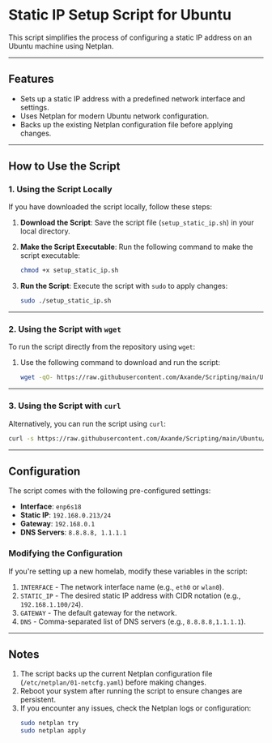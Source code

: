# Static IP Setup Script for Ubuntu

This script simplifies the process of configuring a static IP address on an Ubuntu machine using Netplan.

---

## Features
- Sets up a static IP address with a predefined network interface and settings.
- Uses Netplan for modern Ubuntu network configuration.
- Backs up the existing Netplan configuration file before applying changes.

---

## How to Use the Script

### 1. Using the Script Locally

If you have downloaded the script locally, follow these steps:

1. **Download the Script**:
   Save the script file (`setup_static_ip.sh`) in your local directory.

2. **Make the Script Executable**:
   Run the following command to make the script executable:
   ```bash
   chmod +x setup_static_ip.sh
   ```

3. **Run the Script**:
   Execute the script with `sudo` to apply changes:
   ```bash
   sudo ./setup_static_ip.sh
   ```

---

### 2. Using the Script with `wget`

To run the script directly from the repository using `wget`:

1. Use the following command to download and run the script:
   ```bash
   wget -qO- https://raw.githubusercontent.com/Axande/Scripting/main/Ubuntu/setup_static_ip.sh | sudo bash
   ```

---

### 3. Using the Script with `curl`

Alternatively, you can run the script using `curl`:

```bash
curl -s https://raw.githubusercontent.com/Axande/Scripting/main/Ubuntu/setup_static_ip.sh | sudo bash
```

---

## Configuration

The script comes with the following pre-configured settings:
- **Interface**: `enp6s18`
- **Static IP**: `192.168.0.213/24`
- **Gateway**: `192.168.0.1`
- **DNS Servers**: `8.8.8.8, 1.1.1.1`

### Modifying the Configuration
If you're setting up a new homelab, modify these variables in the script:
1. `INTERFACE` - The network interface name (e.g., `eth0` or `wlan0`).
2. `STATIC_IP` - The desired static IP address with CIDR notation (e.g., `192.168.1.100/24`).
3. `GATEWAY` - The default gateway for the network.
4. `DNS` - Comma-separated list of DNS servers (e.g., `8.8.8.8,1.1.1.1`).

---

## Notes
1. The script backs up the current Netplan configuration file (`/etc/netplan/01-netcfg.yaml`) before making changes.
2. Reboot your system after running the script to ensure changes are persistent.
3. If you encounter any issues, check the Netplan logs or configuration:
   ```bash
   sudo netplan try
   sudo netplan apply
   ```
